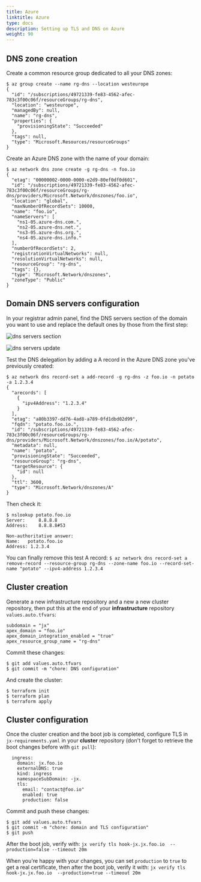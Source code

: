 ```yaml
---
title: Azure
linktitle: Azure 
type: docs
description: Setting up TLS and DNS on Azure
weight: 90
---
```


## DNS zone creation

Create a common resource group dedicated to all your DNS zones:
```
$ az group create --name rg-dns --location westeurope
{
  "id": "/subscriptions/49721339-fe83-4562-afec-783c3f00c06f/resourceGroups/rg-dns",
  "location": "westeurope",
  "managedBy": null,
  "name": "rg-dns",
  "properties": {
    "provisioningState": "Succeeded"
  },
  "tags": null,
  "type": "Microsoft.Resources/resourceGroups"
}
```

Create an Azure DNS zone with the name of your domain:
```
$ az network dns zone create -g rg-dns -n foo.io
{
  "etag": "00000002-0000-0000-e2d9-80ef0df0d601",
  "id": "/subscriptions/49721339-fe83-4562-afec-783c3f00c06f/resourceGroups/rg-dns/providers/Microsoft.Network/dnszones/foo.io",
  "location": "global",
  "maxNumberOfRecordSets": 10000,
  "name": "foo.io",
  "nameServers": [
    "ns1-05.azure-dns.com.",
    "ns2-05.azure-dns.net.",
    "ns3-05.azure-dns.org.",
    "ns4-05.azure-dns.info."
  ],
  "numberOfRecordSets": 2,
  "registrationVirtualNetworks": null,
  "resolutionVirtualNetworks": null,
  "resourceGroup": "rg-dns",
  "tags": {},
  "type": "Microsoft.Network/dnszones",
  "zoneType": "Public"
}
```

## Domain DNS servers configuration

In your registrar admin panel, find the DNS servers section of the domain you want to use and replace the default ones by those from the first step:

![dns servers section](/images/v3/registrar_dns_servers.png)

![dns servers update](/images/v3/registrar_dns_servers_update.png)

Test the DNS delegation by adding a A record in the Azure DNS zone you've previously created:
```
$ az network dns record-set a add-record -g rg-dns -z foo.io -n potato -a 1.2.3.4
{
  "arecords": [
    {
      "ipv4Address": "1.2.3.4"
    }
  ],
  "etag": "a80b3397-dd76-4ad8-a789-0fd1dbd02d99",
  "fqdn": "potato.foo.io.",
  "id": "/subscriptions/49721339-fe83-4562-afec-783c3f00c06f/resourceGroups/rg-dns/providers/Microsoft.Network/dnszones/foo.io/A/potato",
  "metadata": null,
  "name": "potato",
  "provisioningState": "Succeeded",
  "resourceGroup": "rg-dns",
  "targetResource": {
    "id": null
  },
  "ttl": 3600,
  "type": "Microsoft.Network/dnszones/A"
}
```

Then check it:
```
$ nslookup potato.foo.io
Server:		8.8.8.8
Address:	8.8.8.8#53

Non-authoritative answer:
Name:	potato.foo.io
Address: 1.2.3.4
```

You can finally remove this test A record:
`$ az network dns record-set a remove-record --resource-group rg-dns --zone-name foo.io --record-set-name "potato" --ipv4-address 1.2.3.4`

## Cluster creation

Generate a new infrastructure repository and a new a new cluster repository, then put this at the end of your **infrastructure** repository `values.auto.tfvars`:
```
subdomain = "jx"
apex_domain = "foo.io"
apex_domain_integration_enabled = "true"
apex_resource_group_name = "rg-dns"

```

Commit these changes:
```
$ git add values.auto.tfvars
$ git commit -m "chore: DNS configuration"
```

And create the cluster:
```
$ terraform init
$ terraform plan
$ terraform apply
```

## Cluster configuration

Once the cluster creation and the boot job is completed, configure TLS in `jx-requirements.yaml` in your **cluster** repository (don't forget to retrieve the boot changes before with `git pull`):
```
  ingress:
    domain: jx.foo.io
    externalDNS: true
    kind: ingress
    namespaceSubDomain: -jx.
    tls:
      email: "contact@foo.io"
      enabled: true
      production: false
```

Commit and push these changes:
```
$ git add values.auto.tfvars
$ git commit -m "chore: domain and TLS configuration"
$ git push
```

After the boot job, verify with:
`jx verify tls hook-jx.jx.foo.io  --production=false --timeout 20m`

When you're happy with your changes, you can set `production` to `true` to get a real certificate, then after the boot job, verify it with:
`jx verify tls hook-jx.jx.foo.io  --production=true --timeout 20m`

